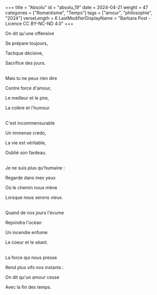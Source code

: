 +++
title = "Absolu"
id = "absolu_19"
date = 2024-04-21
weight = 47
categories = ["Romantisme", "Temps"]
tags = ["amour", "philosophie", "2024"]
verseLength = 6
LastModifierDisplayName = "Barbara Post - Licence CC BY-NC-ND 4.0"
+++

On dit qu'une offensive

Se prépare toujours,

Tactique décisive,

Sacrifice des jours.

 \
Mais tu ne peux rien dire

Contre force d'amour,

Le meilleur et le pire,

La colère et l'humour.

 \
C'est incommensurable

Un immense credo,

La vie est véritable,

Oublié son fardeau.

 \
Je ne suis plus qu'humaine :

Regarde dans mes yeux

Où le chemin nous mène

Lorsque nous serons vieux.

 \
Quand de nos jours l'écume

Rejoindra l'océan

Un incendie enfume

Le coeur et le séant.

 \
La force qui nous presse

Rend plus vifs nos instants :

On dit qu'un amour cesse

Avec la fin des temps.
